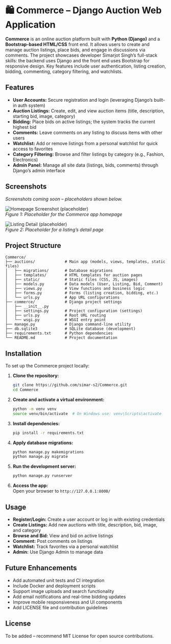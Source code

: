 # 🛍️ Commerce – Django Auction Web Application

**Commerce** is an online auction platform built with **Python (Django)** and a **Bootstrap-based HTML/CSS** front end. It allows users to create and manage auction listings, place bids, and engage in discussions via comments. The project showcases developer Simarjot Singh’s full-stack skills: the backend uses Django and the front end uses Bootstrap for responsive design. Key features include user authentication, listing creation, bidding, commenting, category filtering, and watchlists.

## Features

- **User Accounts:** Secure registration and login (leveraging Django’s built-in auth system)  
- **Auction Listings:** Create, edit, and view auction items (title, description, starting bid, image, category)  
- **Bidding:** Place bids on active listings; the system tracks the current highest bid  
- **Comments:** Leave comments on any listing to discuss items with other users  
- **Watchlist:** Add or remove listings from a personal watchlist for quick access to favorites  
- **Category Filtering:** Browse and filter listings by category (e.g., Fashion, Electronics)  
- **Admin Panel:** Manage all site data (listings, bids, comments) through Django’s admin interface

## Screenshots

*Screenshots coming soon – placeholders shown below.*

![Homepage Screenshot (placeholder)](static/images/auctions.png)  
*Figure 1: Placeholder for the Commerce app homepage*

![Listing Detail (placeholder)](/images/listing_placeholder.png)  
*Figure 2: Placeholder for a listing’s detail page*

## Project Structure

```
Commerce/
├── auctions/             # Main app (models, views, templates, static files)
│   ├── migrations/       # Database migrations
│   ├── templates/        # HTML templates for auction pages
│   ├── static/           # Static files (CSS, JS, images)
│   ├── models.py         # Data models (User, Listing, Bid, Comment)
│   ├── views.py          # View functions and business logic
│   ├── forms.py          # Forms (listing creation, bidding, etc.)
│   └── urls.py           # App URL configurations
├── commerce/             # Django project settings
│   ├── __init__.py
│   ├── settings.py       # Project configuration (settings)
│   ├── urls.py           # Root URL routing
│   └── wsgi.py           # WSGI entry point
├── manage.py             # Django command-line utility
├── db.sqlite3            # SQLite database (development)
├── requirements.txt      # Python dependencies
└── README.md             # Project documentation
```

## Installation

To set up the Commerce project locally:

1. **Clone the repository:**  
   ```bash
   git clone https://github.com/simar-s2/Commerce.git
   cd Commerce
   ```
2. **Create and activate a virtual environment:**  
   ```bash
   python -m venv venv
   source venv/bin/activate  # On Windows use: venv\Scripts\activate
   ```
3. **Install dependencies:**  
   ```bash
   pip install -r requirements.txt
   ```
4. **Apply database migrations:**  
   ```bash
   python manage.py makemigrations
   python manage.py migrate
   ```
5. **Run the development server:**  
   ```bash
   python manage.py runserver
   ```
6. **Access the app:**  
   Open your browser to `http://127.0.0.1:8000/`

## Usage

- **Register/Login:** Create a user account or log in with existing credentials  
- **Create Listings:** Add new auctions with title, description, bid, image, and category  
- **Browse and Bid:** View and bid on active listings  
- **Comment:** Post comments on listings  
- **Watchlist:** Track favorites via a personal watchlist  
- **Admin:** Use Django Admin to manage data

## Future Enhancements

- Add automated unit tests and CI integration
- Include Docker and deployment scripts
- Support image uploads and search functionality
- Add email notifications and real-time bidding updates
- Improve mobile responsiveness and UI components
- Add LICENSE file and contribution guidelines

## License

To be added – recommend MIT License for open source contributions.
